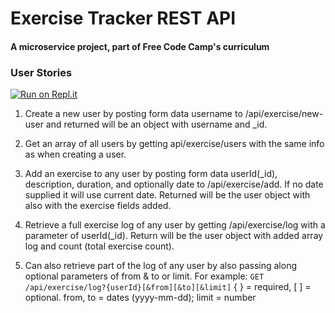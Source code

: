 # Exercise Tracker REST API

#### A microservice project, part of Free Code Camp's curriculum

### User Stories

[![Run on Repl.it](https://repl.it/badge/github/freeCodeCamp/boilerplate-project-exercisetracker)](https://repl.it/github/freeCodeCamp/boilerplate-project-exercisetracker)

1. Create a new user by posting form data username to /api/exercise/new-user and returned will be an object with username and _id.

2. Get an array of all users by getting api/exercise/users with the same info as when creating a user.

3. Add an exercise to any user by posting form data userId(_id), description, duration, and optionally date to /api/exercise/add. If no date supplied it will use current date. Returned will be the user object with also with the exercise fields added.

4. Retrieve a full exercise log of any user by getting /api/exercise/log with a parameter of userId(_id). Return will be the user object with added array log and count (total exercise count).

5. Can also retrieve part of the log of any user by also passing along optional parameters of from & to or limit. For example:
`GET /api/exercise/log?{userId}[&from][&to][&limit]`
{ } = required, [ ] = optional. from, to = dates (yyyy-mm-dd); limit = number

